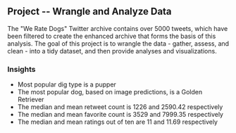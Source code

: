 ## Project -- Wrangle and Analyze Data

The "We Rate Dogs" Twitter archive contains over 5000 tweets, which have been filtered to create the enhanced archive that forms the basis of this analysis. The goal of this project is to wrangle the data - gather, assess, and clean - into a tidy dataset, and then provide analyses and visualizations.


### Insights
- Most popular dig type is a pupper
- The most popular dog, based on image predictions, is a Golden Retriever
- The median and mean retweet count is 1226 and 2590.42 respectively
- The median and mean favorite count is 3529 and 7999.35 respectively
- The median and mean ratings out of ten are 11 and 11.69 respectively
